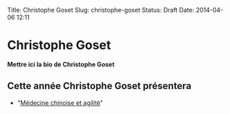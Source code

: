 Title: Christophe Goset 
Slug: christophe-goset
Status: Draft
Date: 2014-04-06 12:11

# Christophe Goset

**Mettre ici la bio de Christophe Goset**
## Cette année Christophe Goset présentera

* "[Médecine chinoise et agilité](../sessions/medecine-chinoise-et-agilite.html)"


